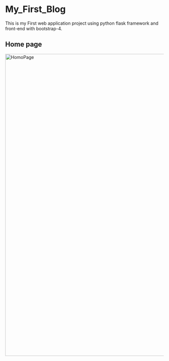 # My_First_Blog
This is my First web application project using python flask framework and front-end with bootstrap-4. 

## Home page
<img width="960" alt="HomoPage" src="https://user-images.githubusercontent.com/57071101/82749740-f05f0300-9dc8-11ea-92d7-f2452df03bd7.PNG">


